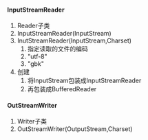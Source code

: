 #### InputStreamReader
1. Reader子类
2. InputStreamReader(InputStream)
3. InutStreamReader(InputStream,Charset)
	1. 指定读取的文件的编码
	2. "utf-8"
	3. "gbk"
4. 创建
	1. 将InputStream包装成InputStreamReader
	2. 再包装成BufferedReader
#### OutStreamWriter
1. Writer子类
2. OutStreamWriter(OutputStream,Charset)